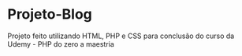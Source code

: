 # Projeto-Blog
Projeto feito utilizando HTML, PHP e CSS para conclusão do curso da Udemy - PHP do zero a maestria
